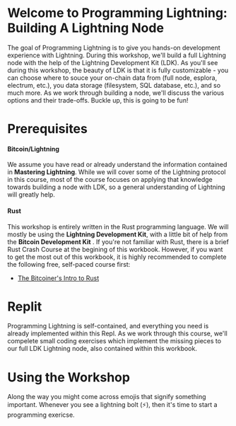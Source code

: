 # Welcome to Programming Lightning: Building A Lightning Node

The goal of Programming Lightning is to give you hands-on development experience with Lightning. During this workshop, we'll build a full Lightning node with the help of the Lightning Development Kit (LDK). As you'll see during this workshop, the beauty of LDK is that it is fully customizable - you can choose where to souce your on-chain data from (full node, esplora, electrum, etc.), you data storage (filesystem, SQL database, etc.), and so much more. As we work through building a node, we'll discuss the various options and their trade-offs. Buckle up, this is going to be fun!

# Prerequisites

#### Bitcoin/Lightning
We assume you have read or already understand the information contained in **Mastering Lightning**. While we will cover some of the Lightning protocol in this course, most of the course focuses on applying that knowledge towards building a node with LDK, so a general understanding of Lightning will greatly help.

#### Rust
This workshop is entirely written in the Rust programming language. We will mostly be using the **Lightning Development Kit**, with a little bit of help from the **Bitcoin Development Kit** . If you're not familiar with Rust, there is a brief Rust Crash Course at the begining of this workbook. However, if you want to get the most out of this workbook, it is highly recommended to complete the following free, self-paced course first:
- [The Bitcoiner's Intro to Rust](https://btcdemy.thinkific.com/)

# Replit

Programming Lightning is self-contained, and everything you need is already implemented within this Repl. As we work through this course, we'll compelete small coding exercises which implement the missing pieces to our full LDK Lightning node, also contained within this workbook.

# Using the Workshop

Along the way you might come across emojis that signify something important. Whenever you see a lightning bolt (⚡️), then it's time to start a programming exericse.